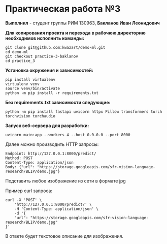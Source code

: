 # Практическая работа №3

**Выполнил** - студент группы РИМ 130963, **Бакланов Иван Леонидович**

**Для копирования проекта и перехода в рабочюю директорию необходимов исполнить команды:**

    git clone git@github.com:kwazart/demo-ml.git
    cd demo-ml
    git checkout practice-3-baklanov
    cd practice_3

**Установка окружения и зависимостей:**

    pip install virtualenv
    virtualenv venv
    source venv/bin/activate
    python -m pip install -r requirements.txt

**Без requirements.txt зависимости следующие:**

    python -m pip install fastapi uvicorn httpx Pillow transformers torch torchvision torchaudio

**Запуск веб-сервера для разработки:**

    uvicorn main:app --workers 4 --host 0.0.0.0 --port 8000

Далее можно производить HTTP запросы:

    Endpoint: http://127.0.0.1:8000/predict/
    Method: POST
    Content-Type: application/json
    Body: {"url": "https://storage.googleapis.com/sfr-vision-language-research/BLIP/demo.jpg"}

Подставить любое изображение из сети в формате jpg

Пример curl запроса:

    curl -X 'POST' \
        'http://127.0.0.1:8000/predict/' \
        -H 'Content-Type: application/json' \
        -d '{
        "url": "https://storage.googleapis.com/sfr-vision-language-research/BLIP/demo.jpg"
    }'

В ответе будет текстовое описание для изображения.
